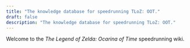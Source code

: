 ```yaml
---
title: "The knowledge database for speedrunning TLoZ: OOT."
draft: false
description: "The knowledge database for speedrunning TLoZ: OOT."
---
```


Welcome to the _The Legend of Zelda: Ocarina of Time_ speedrunning wiki.
